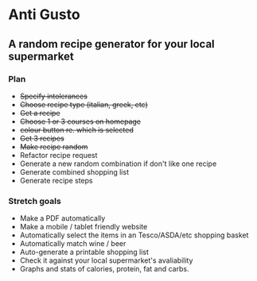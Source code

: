 # Anti Gusto

## A random recipe generator for your local supermarket

### Plan

- ~~Specify intolerances~~
- ~~Choose recipe type (italian, greek, etc)~~
- ~~Get a recipe~~
- ~~Choose 1 or 3 courses on homepage~~
- ~~colour button re. which is selected~~
- ~~Get 3 recipes~~
- ~~Make recipe random~~
- Refactor recipe request
- Generate a new random combination if don't like one recipe
- Generate combined shopping list
- Generate recipe steps

### Stretch goals

- Make a PDF automatically
- Make a mobile / tablet friendly website
- Automatically select the items in an Tesco/ASDA/etc shopping basket
- Automatically match wine / beer
- Auto-generate a printable shopping list
- Check it against your local supermarket's avaliability
- Graphs and stats of calories, protein, fat and carbs.
